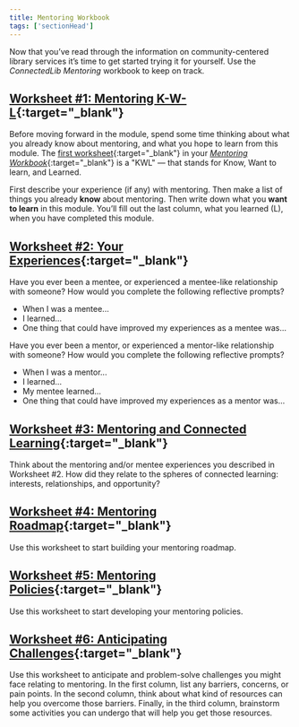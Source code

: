 ```yaml
---
title: Mentoring Workbook
tags: ['sectionHead']
---
```


Now that you’ve read through the information on community-centered library services it’s time to get started trying it for yourself. Use the _ConnectedLib Mentoring_ workbook to keep on track.

## [Worksheet #1: Mentoring K-W-L](https://docs.google.com/document/d/1MN0NPnxHub2tFqB4HR8EkBLgRkUU6Y-pYUmuyCF6fe0/edit#heading=h.5pf3n53wqrjk){:target="_blank"}

Before moving forward in the module, spend some time thinking about what you already know about mentoring, and what you hope to learn from this module. The [first worksheet](https://docs.google.com/document/d/1MN0NPnxHub2tFqB4HR8EkBLgRkUU6Y-pYUmuyCF6fe0/edit#heading=h.5pf3n53wqrjk){:target="_blank"} in your [_Mentoring Workbook_](https://docs.google.com/document/d/1MN0NPnxHub2tFqB4HR8EkBLgRkUU6Y-pYUmuyCF6fe0/edit#){:target="_blank"} is a "KWL" — that stands for Know, Want to learn, and Learned. 

First describe your experience (if any) with mentoring. Then make a list of things you already **know** about mentoring. Then write down what you **want to learn** in this module. You’ll fill out the last column, what you learned (L), when you have completed this module.

## [Worksheet #2: Your Experiences](https://docs.google.com/document/d/1MN0NPnxHub2tFqB4HR8EkBLgRkUU6Y-pYUmuyCF6fe0/edit#heading=h.4hwqn6no1hlk){:target="_blank"}


Have you ever been a mentee, or experienced a mentee-like relationship with someone? How would you complete the following reflective prompts? 

* When I was a mentee...
* I learned...
* One thing that could have improved my experiences as a mentee was...


Have you ever been a mentor, or experienced a mentor-like relationship with someone? How would you complete the following reflective prompts? 

* When I was a mentor...
* I learned...
* My mentee learned...
* One thing that could have improved my experiences as a mentor was...

## [Worksheet #3: Mentoring and Connected Learning](https://docs.google.com/document/d/1MN0NPnxHub2tFqB4HR8EkBLgRkUU6Y-pYUmuyCF6fe0/edit#heading=h.5zgjr1t6m4px){:target="_blank"}

Think about the mentoring and/or mentee experiences you described in Worksheet #2. How did they relate to the spheres of connected learning: interests, relationships, and opportunity? 

	
## [Worksheet #4: Mentoring Roadmap](https://docs.google.com/document/d/1MN0NPnxHub2tFqB4HR8EkBLgRkUU6Y-pYUmuyCF6fe0/edit#heading=h.jdbvlegsfj5l){:target="_blank"}

Use this worksheet to start building your mentoring roadmap. 

## [Worksheet #5: Mentoring Policies](https://docs.google.com/document/d/1MN0NPnxHub2tFqB4HR8EkBLgRkUU6Y-pYUmuyCF6fe0/edit#heading=h.g8fzdhvtyal1){:target="_blank"}

Use this worksheet to start developing your mentoring policies. 

## [Worksheet #6: Anticipating Challenges](https://docs.google.com/document/d/1MN0NPnxHub2tFqB4HR8EkBLgRkUU6Y-pYUmuyCF6fe0/edit#heading=h.5qg00gbbili3){:target="_blank"}

Use this worksheet to anticipate and problem-solve challenges you might face relating to mentoring. In the first column, list any barriers, concerns, or pain points. In the second column, think about what kind of resources can help you overcome those barriers. Finally, in the third column, brainstorm some activities you can undergo that will help you get those resources. 